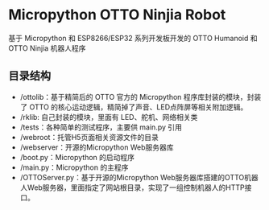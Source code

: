 # Micropython OTTO Ninjia Robot

基于 Micropython 和 ESP8266/ESP32 系列开发板开发的 OTTO Humanoid 和 OTTO Ninjia 机器人程序

## 目录结构
* /ottolib：基于精简后的 OTTO 官方的 Micropython 程序库封装的模块，封装了 OTTO 的核心运动逻辑，精简掉了声音、LED点阵屏等相关附加逻辑。
* /rklib: 自己封装的模块，里面有 LED、舵机、网络相关类
* /tests：各种简单的测试程序，主要供 main.py 引用
* /webroot：托管H5页面相关资源文件的目录
* /webserver：开源的Micropython Web服务器库
* /boot.py：Micropython 的启动程序
* /main.py：Micropython 的主程序
* /OTTOServer.py：基于开源的Micropython Web服务器库搭建的OTTO机器人Web服务器，里面指定了网站根目录，实现了一组控制机器人的HTTP接口。